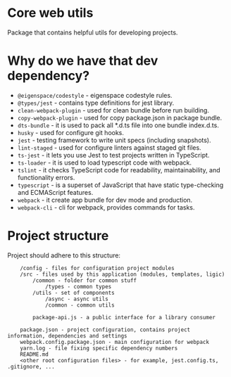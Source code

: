 # Core web utils

Package that contains helpful utils for developing projects.

# Why do we have that dev dependency?

* `@eigenspace/codestyle` - eigenspace codestyle rules.
* `@types/jest` - contains type definitions for jest library. 
* `clean-webpack-plugin` - used for clean bundle before run building. 
* `copy-webpack-plugin` - used for copy package.json in package bundle.
* `dts-bundle` - it is used to pack all *.d.ts file into one bundle index.d.ts.
* `husky` - used for configure git hooks.
* `jest` - testing framework to write unit specs (including snapshots).
* `lint-staged` - used for configure linters against staged git files.
* `ts-jest` - it lets you use Jest to test projects written in TypeScript.
* `ts-loader` - it is used to load typescript code with webpack.  
* `tslint` - it checks TypeScript code for readability, maintainability, and functionality errors.
* `typescript` - is a superset of JavaScript that have static type-checking and ECMAScript features.
* `webpack` - it create app bundle for dev mode and production.
* `webpack-cli` - cli for webpack, provides commands for tasks.

# Project structure

Project should adhere to this structure:
```
    /config - files for configuration project modules
    /src - files used by this application (modules, templates, ligic)
        /common - folder for common stuff
            /types - common types
        /utils - set of components
            /async - async utils
            /common - common utils
            
        package-api.js - a public interface for a library consumer         
                     
    package.json - project configuration, contains project information, dependencies and settings
    webpack.config.package.json - main configuration for webpack
    yarn.log - file fixing specific dependency numbers
    README.md
    <other root configuration files> - for example, jest.config.ts, .gitignore, ...                                             
```
